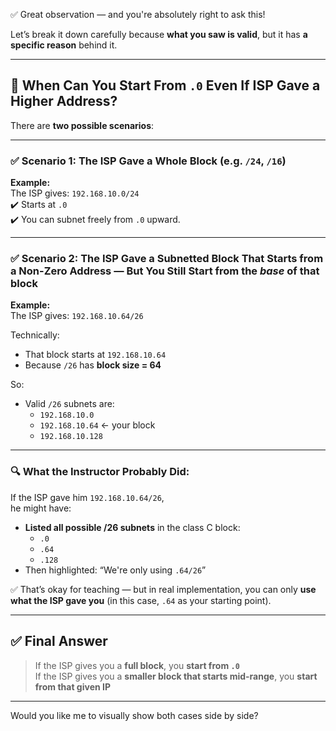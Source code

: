 ✅ Great observation — and you're absolutely right to ask this!

Let’s break it down carefully because **what you saw is valid**, but it has **a specific reason** behind it.

---

## 🧠 **When Can You Start From `.0` Even If ISP Gave a Higher Address?**

There are **two possible scenarios**:

---

### ✅ **Scenario 1: The ISP Gave a Whole Block (e.g. `/24`, `/16`)**

**Example:**  
The ISP gives: `192.168.10.0/24`  
✔️ Starts at `.0`  
✔️ You can subnet freely from `.0` upward.

---

### ✅ **Scenario 2: The ISP Gave a Subnetted Block That Starts from a Non-Zero Address — But You Still Start from the _base_ of that block**

**Example:**  
The ISP gives: `192.168.10.64/26`

Technically:

- That block starts at `192.168.10.64`
- Because `/26` has **block size = 64**

So:

- Valid `/26` subnets are:
    - `192.168.10.0`
    - `192.168.10.64` ← your block
    - `192.168.10.128`

---

### 🔍 What the Instructor Probably Did:

If the ISP gave him `192.168.10.64/26`,  
he might have:

- **Listed all possible /26 subnets** in the class C block:
    - `.0`
    - `.64`
    - `.128`
- Then highlighted: “We're only using `.64/26`”

✅ That’s okay for teaching — but in real implementation, you can only **use what the ISP gave you** (in this case, `.64` as your starting point).

---

## ✅ Final Answer

> If the ISP gives you a **full block**, you **start from `.0`**  
> If the ISP gives you a **smaller block that starts mid-range**, you **start from that given IP**

---

Would you like me to visually show both cases side by side?